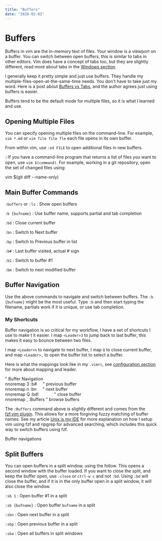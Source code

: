 ```yaml
---
title: "Buffers"
date: "2020-02-03"
---
```


# Buffers

Buffers in vim are the in-memory text of files. Your window is a viewport on a buffer. You can switch between open buffers, this is similar to tabs in other editors. Vim does have a concept of tabs too, but they are slightly different, read more about tabs in the [Windows section](/working-with-vim/windows/).

I generally keep it pretty simple and just use buffers. They handle my multiple-files-open-at-the-same-time needs. You don't have to take just my word. Here is a post about [Buffers vs Tabs](https://joshldavis.com/2014/04/05/vim-tab-madness-buffers-vs-tabs/), and the author agrees just using buffers is easier.

Buffers tend to be the default mode for multiple files, so it is what I learned and use.

## Opening Multiple Files

You can specify opening multiple files on the command-line. For example, `vim *.md` or `vim file file fle` each file opens in its own buffer.

From within vim, use `:ed FILE` to open additional files in new buffers.

💡If you have a command-line program that returns a list of files you want to open, use `vim $(command)`. For example, working in a git repository, open the set of changed files using:

vim $(git diff --name-only)

## Main Buffer Commands

`:buffers` or `:ls` : Show open buffers

`:b {bufname}` : Use buffer name, supports partial and tab completion

`:bd` : Close current buffer

`:bn` : Switch to Next buffer

`:bp` : Switch to Previous buffer in list

`:b#` : Last buffer visited, actual # sign

`:b1` : Switch to buffer #1

`:bm` : Switch to next modified buffer

## Buffer Navigation

Use the above commands to navigate and switch between buffers. The `:b {bufname}` might be the most useful. Type `:b` and then start typing the filename, partials work if it is unique, or use tab completion.

### My Shortcuts

Buffer navigation is so critical for my workflow, I have a set of shortcuts I use to make t it easier. I map `<Leader>3` to jump back to last buffer, this makes it easy to bounce between two files.

I map `<Leader>n` to navigate to next buffer, I map `Q` to close current buffer, and map `<Leader>,` to open the buffer list to select a buffer.

Here is what the mappings look like in my `.vimrc`, see [configuration section](/working-with-vim/configuration) for more about mapping and leader.

" Buffer Navigation  
nnoremap <Leader>3 :b#<CR>      " previous buffer  
nnoremap <Leader>n :bn<CR>      " next buffer  
nnoremap Q :bd!<CR>             " close buffer  
nnoremap <Leader>, :Buffers<CR> " browse buffers

The `:Buffers` command above is slightly different and comes from the [fzf.vim plugin](https://github.com/junegunn/fzf.vim). This allows for a more forgiving fuzzy matching of buffer names. See my article [Unix is my IDE](https://mkaz.blog/code/unix-is-my-ide/) for more explanation on how I setup vim using fzf and ripgrep for advanced searching, which includes this quick way to switch buffers using fzf.​​

Buffer navigations

## Split Buffers

You can open buffers in a split window, using the follow. This opens a second window with the buffer loaded. If you want to close the split, and keep the buffer open, use `:close` or `ctrl-w c` and not `:bd`. Using `:bd` will close the buffer, and if it is in the only buffer open in a split window, it will also close the window.

`:sb 1` : Open buffer #1 in a split

`:sb {bufname}` : Open buffer `bufname` in a split

`:sbn` : Open next buffer in a split

`:sbp` : Open previous buffer in a split

`:sba` : Open all buffers in split windows

